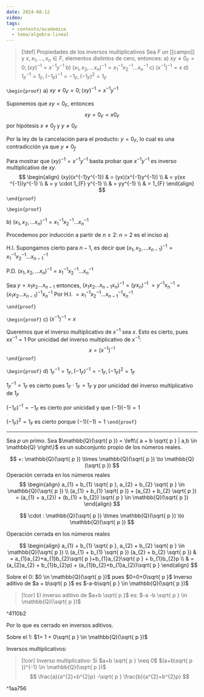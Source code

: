 ```yaml
---
date: 2024-08-12
video: 
tags:
  - contexto/academico
  - tema/algebra-lineal
---
```



> [!def] Propiedades de los inversos multiplicativos
> Sea $F$ un [[campo]] y $x,x_{1},\dots,x_{n} \in F$, elementos distintos de cero, entonces:
  a) $xy\neq 0_{F}=0;(xy)^{-1} = x^{-1}y^{-1}$
  b) $(x_{1},x_{2},\dots x_{n})^{-1} = x_{1}^{-1} x_{2}^{-1} \dots x_{n}^{-1}$
  c) $(x ^{-1})^{-1} = x$
  d) $1_{F}^{-1}=1_{F}, (-1_{F})^{-1} = -1_{F},(-1_{F})^{2}=1_{F}$



`\begin{proof}`
a) $xy\neq 0_{F}=0;(xy)^{-1} = x^{-1}y^{-1}$

Suponemos que $xy =0_{F}$, entonces
$$
xy=0_{F} = x0_{F}
$$
por hipótesis $x\neq 0_{f}$ y $y \neq 0_{F}$

Por la ley de la cancelación para el producto: $y = 0_{F}$, lo cual es una contradicción ya que $y \neq 0_{f}$

Para mostrar que $(xy)^{-1} = x^{-1}y^{-1}$ basta probar que $x^{-1}y^{-1}$ es inverso multiplicativo de $xy$.
$$
\begin{align}
(xy)(x^{-1}y^{-1})  & = (yx)(x^{-1}y^{-1}) \\
 & = y(xx ^{-1})y^{-1} \\
 & = y \cdot 1_{F} y^{-1}  \\
 & = yy^{-1}  \\
 & = 1_{F}
\end{align}
$$
`\end{proof}`

`\begin{proof}`

b) $(x_{1},x_{2},\dots x_{n})^{-1} = x_{1}^{-1} x_{2}^{-1} \dots x_{n}^{-1}$

Procedemos por inducción a partir de $n \geq 2$:
$n = 2$ es el inciso a) 

H.I.
Supongamos cierto para $n-1$, es decir que $(x_{1},x_{2},\dots x_{n-1})^{-1} = x_{1}^{-1} x_{2}^{-1} \dots x_{n-1}^{-1}$

P.D. $(x_{1},x_{2},\dots x_{n})^{-1} = x_{1}^{-1} x_{2}^{-1} \dots x_{n}^{-1}$

Sea $y = x_{1}x_{2}\dots x_{n-1}$
entonces, $(x_{1}x_{2}\dots x_{n-1}x_{n})^{-1} =(yx_{n})^{-1}$
$= y ^{-1} x_{n}^{-1} = (x_{1} x_{2} \dots x_{n-1})^{-1} x_{n}^{-1}$
Por H.I.
$= x_{1}^{-1}x_{2}^{-1}\dots x_{n-1}^{-1}x_{n}^{-1}$

`\end{proof}`

`\begin{proof}`
c) $(x ^{-1})^{-1} = x$

Queremos que el inverso multiplicativo de $x ^{-1}$ sea $x$. 
Esto es cierto, pues $x x^{-1} = 1$
Por unicidad del inverso multiplicativo de $x ^{-1}$:
$$
x = (x^{-1})^{-1}
$$
`\end{proof}`

`\begin{proof}`
d) $1_{F}^{-1}=1_{F}, (-1_{F})^{-1} = -1_{F},(-1_{F})^{2}=1_{F}$

$1_{F}^{-1} = 1_{F}$ es cierto pues $1_{F} \cdot 1_{F} = 1_{F}$ y por unicidad del inverso multiplicativo de $1_{F}$

$(-1_{F})^{-1} = -1_{F}$ es cierto por unicidad y que $(-1)(-1)=1$

$(-1_{F})^{2} =1_{F}$  es cierto porque $(-1)(-1) =1$ 
`\end{proof}`

---


Sea $p$ un primo.
Sea $\mathbb{Q}(\sqrt{ p }) = \left\{  a + b \sqrt{ p } | a,b \in \mathbb{Q} \right\}$ es un subconjunto propio de los números reales. 

$$
+: \mathbb{Q}(\sqrt{ p }) \times \mathbb{Q}(\sqrt{ p }) \to \mathbb{Q}(\sqrt{ p })
$$
Operación cerrada en los números reales
$$
 \begin{align}
a_{1} + b_{1} \sqrt{ p }, a_{2} + b_{2} \sqrt{ p } \in \mathbb{Q}(\sqrt{ p }) \\
(a_{1} + b_{1} \sqrt{ p }) + (a_{2} + b_{2} \sqrt{ p }) = (a_{1} + a_{2}) + (b_{1} + b_{2}) \sqrt{ p } \in \mathbb{Q}(\sqrt{ p })
\end{align}
$$

$$
\cdot : \mathbb{Q}(\sqrt{ p }) \times \mathbb{Q}(\sqrt{ p }) \to \mathbb{Q}(\sqrt{ p })
$$

Operación cerrada en los números reales

$$
 \begin{align}
a_{1} + b_{1} \sqrt{ p }, a_{2} + b_{2} \sqrt{ p } \in \mathbb{Q}(\sqrt{ p }) \\
(a_{1} + b_{1} \sqrt{ p })  (a_{2} + b_{2} \sqrt{ p })  
 & = a_{1}a_{2}+a_{1}b_{2}\sqrt{ p }+b_{1}a_{2}\sqrt{ p } + b_{1}b_{2}p  \\
 & = (a_{2}a_{2} + b_{1}b_{2}p) + (a_{1}b_{2}+b_{1}a_{2})\sqrt{ p }
\end{align}
$$


Sobre el 0:
$0 \in \mathbb{Q}(\sqrt{ p })$ pues $0=0+0\sqrt{ p }$
Inverso aditivo de $a + b\sqrt{ p }$ es $-a-b\sqrt{ p } \in \mathbb{Q}(\sqrt{ p })$

> [!cor] El inverso aditivo de $a+b \sqrt{ p }$ es:
> $-a -b \sqrt{ p } \in \mathbb{Q}(\sqrt{ p })$

^4110b2



Por lo que es cerrado en inversos aditivos.

Sobre el 1:
$1= 1 + 0\sqrt{ p } \in \mathbb{Q}(\sqrt{ p })$

Inversos multiplicativos:

> [!cor] Inverso multiplicativo:
Si $a+b \sqrt{ p } \neq 0$
$(a+b\sqrt{ p })^{-1} \in \mathbb{Q}(\sqrt{ p })$
$$ \frac{a}{a^{2}+b^{2}p} -\sqrt{ p } \frac{b}{a^{2}+b^{2}p} $$

^1aa756

